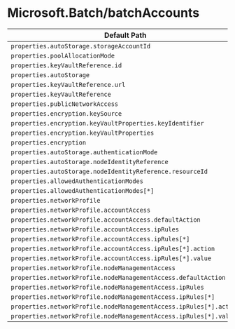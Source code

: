 # Microsoft.Batch/batchAccounts

| Default Path | Alias |
|---|---|
| `properties.autoStorage.storageAccountId` | `Microsoft.Batch/batchAccounts/autoStorage.storageAccountId` |
| `properties.poolAllocationMode` | `Microsoft.Batch/batchAccounts/poolAllocationMode` |
| `properties.keyVaultReference.id` | `Microsoft.Batch/batchAccounts/keyVaultReference.id` |
| `properties.autoStorage` | `Microsoft.Batch/batchAccounts/autoStorage` |
| `properties.keyVaultReference.url` | `Microsoft.Batch/batchAccounts/keyVaultReference.url` |
| `properties.keyVaultReference` | `Microsoft.Batch/batchAccounts/keyVaultReference` |
| `properties.publicNetworkAccess` | `Microsoft.Batch/batchAccounts/publicNetworkAccess` |
| `properties.encryption.keySource` | `Microsoft.Batch/batchAccounts/encryption.keySource` |
| `properties.encryption.keyVaultProperties.keyIdentifier` | `Microsoft.Batch/batchAccounts/encryption.keyVaultProperties.keyIdentifier` |
| `properties.encryption.keyVaultProperties` | `Microsoft.Batch/batchAccounts/encryption.keyVaultProperties` |
| `properties.encryption` | `Microsoft.Batch/batchAccounts/encryption` |
| `properties.autoStorage.authenticationMode` | `Microsoft.Batch/batchAccounts/autoStorage.authenticationMode` |
| `properties.autoStorage.nodeIdentityReference` | `Microsoft.Batch/batchAccounts/autoStorage.nodeIdentityReference` |
| `properties.autoStorage.nodeIdentityReference.resourceId` | `Microsoft.Batch/batchAccounts/autoStorage.nodeIdentityReference.resourceId` |
| `properties.allowedAuthenticationModes` | `Microsoft.Batch/batchAccounts/allowedAuthenticationModes` |
| `properties.allowedAuthenticationModes[*]` | `Microsoft.Batch/batchAccounts/allowedAuthenticationModes[*]` |
| `properties.networkProfile` | `Microsoft.Batch/batchAccounts/networkProfile` |
| `properties.networkProfile.accountAccess` | `Microsoft.Batch/batchAccounts/networkProfile.accountAccess` |
| `properties.networkProfile.accountAccess.defaultAction` | `Microsoft.Batch/batchAccounts/networkProfile.accountAccess.defaultAction` |
| `properties.networkProfile.accountAccess.ipRules` | `Microsoft.Batch/batchAccounts/networkProfile.accountAccess.ipRules` |
| `properties.networkProfile.accountAccess.ipRules[*]` | `Microsoft.Batch/batchAccounts/networkProfile.accountAccess.ipRules[*]` |
| `properties.networkProfile.accountAccess.ipRules[*].action` | `Microsoft.Batch/batchAccounts/networkProfile.accountAccess.ipRules[*].action` |
| `properties.networkProfile.accountAccess.ipRules[*].value` | `Microsoft.Batch/batchAccounts/networkProfile.accountAccess.ipRules[*].value` |
| `properties.networkProfile.nodeManagementAccess` | `Microsoft.Batch/batchAccounts/networkProfile.nodeManagementAccess` |
| `properties.networkProfile.nodeManagementAccess.defaultAction` | `Microsoft.Batch/batchAccounts/networkProfile.nodeManagementAccess.defaultAction` |
| `properties.networkProfile.nodeManagementAccess.ipRules` | `Microsoft.Batch/batchAccounts/networkProfile.nodeManagementAccess.ipRules` |
| `properties.networkProfile.nodeManagementAccess.ipRules[*]` | `Microsoft.Batch/batchAccounts/networkProfile.nodeManagementAccess.ipRules[*]` |
| `properties.networkProfile.nodeManagementAccess.ipRules[*].action` | `Microsoft.Batch/batchAccounts/networkProfile.nodeManagementAccess.ipRules[*].action` |
| `properties.networkProfile.nodeManagementAccess.ipRules[*].value` | `Microsoft.Batch/batchAccounts/networkProfile.nodeManagementAccess.ipRules[*].value` |

